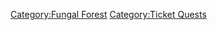 [Category:Fungal Forest](Category:Fungal_Forest "wikilink")
[Category:Ticket Quests](Category:Ticket_Quests "wikilink")
